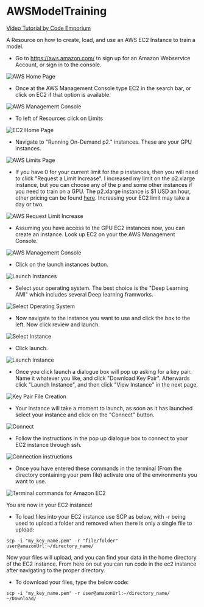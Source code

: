 # AWSModelTraining
[Video Tutorial by Code Emporium](https://www.youtube.com/watch?v=pK-LYoRwp-k)

A Resource on how to create, load, and use an AWS EC2 Instance to train a model. 

- Go to https://aws.amazon.com/ to sign up for an Amazon Webservice Account, or sign in to the console.


![AWS Home Page](images/image1.png)


- Once at the AWS Management Console type EC2 in the search bar, or click on EC2 if that option is available. 


![AWS Management Console](images/image2.png)


- To left of Resources click on Limits


![EC2 Home Page](images/image3.png)


- Navigate to "Running On-Demand p2." instances. These are your GPU instances.


![AWS Limits Page](images/image4.png)


- If you have 0 for your current limit for the p instances, then you will need to click "Request a Limit Increase". I increased my limit on the p2.xlarge instance, but you can choose any of the p and some other instances if you need to train on a GPU. The p2.xlarge instance is $1 USD an hour, other pricing can be found [here](https://aws.amazon.com/ec2/pricing/on-demand/). Increasing your EC2 limit may take a day or two. 


![AWS Request Limit Increase](images/image5.png)


- Assuming you have access to the GPU EC2 instances now, you can create an instance. Look up EC2 on your the AWS Management Console.


![AWS Management Console](images/image2.png)


- Click on the launch instances button. 


![Launch Instances](images/image6.png)


- Select your operating system. The best choice is the "Deep Learning AMI" which includes several Deep learning framworks. 


![Select Operating System](images/image7.png)


- Now navigate to the instance you want to use and click the box to the left. Now click review and launch.


![Select Instance](images/image8.png)


- Click launch. 


![Launch Instance](images/image9.png)


- Once you click launch a dialogue box will pop up asking for a key pair. Name it whatever you like, and click "Download Key Pair". Afterwards click "Launch Instance", and then click "View Instance" in the next page. 


![Key Pair File Creation](images/image10.png)


- Your instance will take a moment to launch, as soon as it has launched select your instance and click on the "Connect" button.


![Connect](images/image11.png)


- Follow the instructions in the pop up dialogue box to connect to your EC2 instance through ssh. 


![Connection instructions](images/image12.png)


- Once you have entered these commands in the terminal (From the directory containing your pem file) activate one of the environments you want to use. 

![Terminal commands for Amazon EC2](images/image13.png)

You are now in your EC2 instance! 

- To load files into your EC2 instance use SCP as below, with -r being used to upload a folder and removed when there is only a single file to upload: 


`scp -i "my_key_name.pem" -r "file/folder"  user@amazonUrl:~/directory_name/`


Now your files will upload, and you can find your data in the home directory of the EC2 instance. From here on out you can run code in the ec2 instance after navigating to the proper directory. 

- To download your files, type the below code: 


`scp -i "my_key_name.pem" -r user@amazonUrl:~/directory_name/ ~/Download/`
